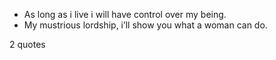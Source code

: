  - As long as i live i will have control over my being.
 - My mustrious lordship, i’ll show you what a woman can do.

2 quotes